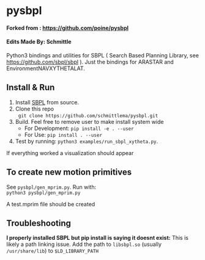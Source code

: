 # pysbpl
#### Forked from : https://github.com/poine/pysbpl
#### Edits Made By: Schmittle

Python3 bindings and utilities for SBPL ( Search Based Planning Library, see https://github.com/sbpl/sbpl ). Just the bindings for ARASTAR and EnvironmentNAVXYTHETALAT.


## Install & Run
1. Install [SBPL](https://github.com/sbpl/sbpl) from source.  
2. Clone this repo  
    ` git clone https://github.com/schmittlema/pysbpl.git` 
3. Build. Feel free to remove user to make install system wide
   - For Development: `pip install -e . --user`
   - For Use: `pip install . --user`
4. Test by running: `python3 examples/run_sbpl_xytheta.py`. 

If everything worked a visualization should appear

## To create new motion primitives
See `pysbpl/gen_mprim.py`. Run with:  
`python3 pysbpl/gen_mprim.py`  

A test.mprim file should be created


## Troubleshooting

**I properly installed SBPL but pip install is saying it doesnt exist:** This is likely a path linking issue. Add the path to `libsbpl.so` (usually `/usr/share/lib`) to `$LD_LIBRARY_PATH`

